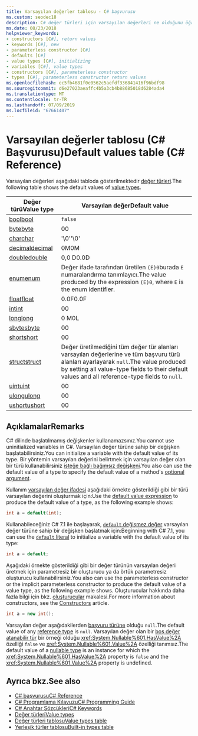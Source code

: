 ```yaml
---
title: Varsayılan değerler tablosu - C# başvurusu
ms.custom: seodec18
description: C# değer türleri için varsayılan değerleri ne olduğunu öğrenin.
ms.date: 08/23/2018
helpviewer_keywords:
- constructors [C#], return values
- keywords [C#], new
- parameterless constructor [C#]
- defaults [C#]
- value types [C#], initializing
- variables [C#], value types
- constructors [C#], parameterless constructor
- types [C#], parameterless constructor return values
ms.openlocfilehash: ec5fb4681f0e0562c5aefdf336841416f96bdf98
ms.sourcegitcommit: d6e27023aeaffc4b5a3cb4b88685018d6284ada4
ms.translationtype: MT
ms.contentlocale: tr-TR
ms.lasthandoff: 07/09/2019
ms.locfileid: "67661407"
---
```

# <a name="default-values-table-c-reference"></a><span data-ttu-id="f759c-103">Varsayılan değerler tablosu (C# Başvurusu)</span><span class="sxs-lookup"><span data-stu-id="f759c-103">Default values table (C# Reference)</span></span>

<span data-ttu-id="f759c-104">Varsayılan değerleri aşağıdaki tabloda gösterilmektedir [değer türleri](value-types.md).</span><span class="sxs-lookup"><span data-stu-id="f759c-104">The following table shows the default values of [value types](value-types.md).</span></span>

|<span data-ttu-id="f759c-105">Değer türü</span><span class="sxs-lookup"><span data-stu-id="f759c-105">Value type</span></span>|<span data-ttu-id="f759c-106">Varsayılan değer</span><span class="sxs-lookup"><span data-stu-id="f759c-106">Default value</span></span>|
|----------------|-------------------|
|[<span data-ttu-id="f759c-107">bool</span><span class="sxs-lookup"><span data-stu-id="f759c-107">bool</span></span>](bool.md)|`false`|
|[<span data-ttu-id="f759c-108">byte</span><span class="sxs-lookup"><span data-stu-id="f759c-108">byte</span></span>](../builtin-types/integral-numeric-types.md)|<span data-ttu-id="f759c-109">0</span><span class="sxs-lookup"><span data-stu-id="f759c-109">0</span></span>|
|[<span data-ttu-id="f759c-110">char</span><span class="sxs-lookup"><span data-stu-id="f759c-110">char</span></span>](char.md)|<span data-ttu-id="f759c-111">'\0'</span><span class="sxs-lookup"><span data-stu-id="f759c-111">'\0'</span></span>|
|[<span data-ttu-id="f759c-112">decimal</span><span class="sxs-lookup"><span data-stu-id="f759c-112">decimal</span></span>](../builtin-types/floating-point-numeric-types.md)|<span data-ttu-id="f759c-113">0M</span><span class="sxs-lookup"><span data-stu-id="f759c-113">0M</span></span>|
|[<span data-ttu-id="f759c-114">double</span><span class="sxs-lookup"><span data-stu-id="f759c-114">double</span></span>](../builtin-types/floating-point-numeric-types.md)|<span data-ttu-id="f759c-115">0,0 D</span><span class="sxs-lookup"><span data-stu-id="f759c-115">0.0D</span></span>|
|[<span data-ttu-id="f759c-116">enum</span><span class="sxs-lookup"><span data-stu-id="f759c-116">enum</span></span>](enum.md)|<span data-ttu-id="f759c-117">Değer ifade tarafından üretilen `(E)0`burada `E` numaralandırma tanımlayıcı.</span><span class="sxs-lookup"><span data-stu-id="f759c-117">The value produced by the expression `(E)0`, where `E` is the enum identifier.</span></span>|
|[<span data-ttu-id="f759c-118">float</span><span class="sxs-lookup"><span data-stu-id="f759c-118">float</span></span>](../builtin-types/floating-point-numeric-types.md)|<span data-ttu-id="f759c-119">0.0F</span><span class="sxs-lookup"><span data-stu-id="f759c-119">0.0F</span></span>|
|[<span data-ttu-id="f759c-120">int</span><span class="sxs-lookup"><span data-stu-id="f759c-120">int</span></span>](../builtin-types/integral-numeric-types.md)|<span data-ttu-id="f759c-121">0</span><span class="sxs-lookup"><span data-stu-id="f759c-121">0</span></span>|
|[<span data-ttu-id="f759c-122">long</span><span class="sxs-lookup"><span data-stu-id="f759c-122">long</span></span>](../builtin-types/integral-numeric-types.md)|<span data-ttu-id="f759c-123">0 M</span><span class="sxs-lookup"><span data-stu-id="f759c-123">0L</span></span>|
|[<span data-ttu-id="f759c-124">sbyte</span><span class="sxs-lookup"><span data-stu-id="f759c-124">sbyte</span></span>](../builtin-types/integral-numeric-types.md)|<span data-ttu-id="f759c-125">0</span><span class="sxs-lookup"><span data-stu-id="f759c-125">0</span></span>|
|[<span data-ttu-id="f759c-126">short</span><span class="sxs-lookup"><span data-stu-id="f759c-126">short</span></span>](../builtin-types/integral-numeric-types.md)|<span data-ttu-id="f759c-127">0</span><span class="sxs-lookup"><span data-stu-id="f759c-127">0</span></span>|
|[<span data-ttu-id="f759c-128">struct</span><span class="sxs-lookup"><span data-stu-id="f759c-128">struct</span></span>](struct.md)|<span data-ttu-id="f759c-129">Değer üretilmediğini tüm değer tür alanları varsayılan değerlerine ve tüm başvuru türü alanları ayarlayarak `null`.</span><span class="sxs-lookup"><span data-stu-id="f759c-129">The value produced by setting all value-type fields to their default values and all reference-type fields to `null`.</span></span>|
|[<span data-ttu-id="f759c-130">uint</span><span class="sxs-lookup"><span data-stu-id="f759c-130">uint</span></span>](../builtin-types/integral-numeric-types.md)|<span data-ttu-id="f759c-131">0</span><span class="sxs-lookup"><span data-stu-id="f759c-131">0</span></span>|
|[<span data-ttu-id="f759c-132">ulong</span><span class="sxs-lookup"><span data-stu-id="f759c-132">ulong</span></span>](../builtin-types/integral-numeric-types.md)|<span data-ttu-id="f759c-133">0</span><span class="sxs-lookup"><span data-stu-id="f759c-133">0</span></span>|
|[<span data-ttu-id="f759c-134">ushort</span><span class="sxs-lookup"><span data-stu-id="f759c-134">ushort</span></span>](../builtin-types/integral-numeric-types.md)|<span data-ttu-id="f759c-135">0</span><span class="sxs-lookup"><span data-stu-id="f759c-135">0</span></span>|

## <a name="remarks"></a><span data-ttu-id="f759c-136">Açıklamalar</span><span class="sxs-lookup"><span data-stu-id="f759c-136">Remarks</span></span>

<span data-ttu-id="f759c-137">C# dilinde başlatılmamış değişkenler kullanamazsınız.</span><span class="sxs-lookup"><span data-stu-id="f759c-137">You cannot use uninitialized variables in C#.</span></span> <span data-ttu-id="f759c-138">Varsayılan değer türüne sahip bir değişken başlatabilirsiniz.</span><span class="sxs-lookup"><span data-stu-id="f759c-138">You can initialize a variable with the default value of its type.</span></span> <span data-ttu-id="f759c-139">Bir yöntemin varsayılan değerini belirtmek için varsayılan değer olan bir türü kullanabilirsiniz [isteğe bağlı bağımsız değişkeni](../../programming-guide/classes-and-structs/named-and-optional-arguments.md#optional-arguments).</span><span class="sxs-lookup"><span data-stu-id="f759c-139">You also can use the default value of a type to specify the default value of a method's [optional argument](../../programming-guide/classes-and-structs/named-and-optional-arguments.md#optional-arguments).</span></span>

<span data-ttu-id="f759c-140">Kullanım [varsayılan değer ifadesi](../../programming-guide/statements-expressions-operators/default-value-expressions.md) aşağıdaki örnekte gösterildiği gibi bir türü varsayılan değerini oluşturmak için:</span><span class="sxs-lookup"><span data-stu-id="f759c-140">Use the [default value expression](../../programming-guide/statements-expressions-operators/default-value-expressions.md) to produce the default value of a type, as the following example shows:</span></span>

```csharp
int a = default(int);
```

<span data-ttu-id="f759c-141">Kullanabileceğiniz C# 7.1 ile başlayarak, [ `default` değişmez değer](../../programming-guide/statements-expressions-operators/default-value-expressions.md#default-literal-and-type-inference) varsayılan değer türüne sahip bir değişken başlatmak için:</span><span class="sxs-lookup"><span data-stu-id="f759c-141">Beginning with C# 7.1, you can use the [`default` literal](../../programming-guide/statements-expressions-operators/default-value-expressions.md#default-literal-and-type-inference) to initialize a variable with the default value of its type:</span></span>

```csharp
int a = default;
```

<span data-ttu-id="f759c-142">Aşağıdaki örnekte gösterildiği gibi bir değer türünün varsayılan değeri üretmek için parametresiz bir oluşturucu ya da örtük parametresiz oluşturucu kullanabilirsiniz.</span><span class="sxs-lookup"><span data-stu-id="f759c-142">You also can use the parameterless constructor or the implicit parameterless constructor to produce the default value of a value type, as the following example shows.</span></span> <span data-ttu-id="f759c-143">Oluşturucular hakkında daha fazla bilgi için bkz. [oluşturucular](../../programming-guide/classes-and-structs/constructors.md) makalesi.</span><span class="sxs-lookup"><span data-stu-id="f759c-143">For more information about constructors, see the [Constructors](../../programming-guide/classes-and-structs/constructors.md) article.</span></span>

```csharp
int a = new int();
```

<span data-ttu-id="f759c-144">Varsayılan değer aşağıdakilerden [başvuru türüne](reference-types.md) olduğu `null`.</span><span class="sxs-lookup"><span data-stu-id="f759c-144">The default value of any [reference type](reference-types.md) is `null`.</span></span> <span data-ttu-id="f759c-145">Varsayılan değer olan bir [boş değer atanabilir tür](../../programming-guide/nullable-types/index.md) bir örneği olduğu <xref:System.Nullable%601.HasValue%2A> özelliği `false` ve <xref:System.Nullable%601.Value%2A> özelliği tanımsız.</span><span class="sxs-lookup"><span data-stu-id="f759c-145">The default value of a [nullable type](../../programming-guide/nullable-types/index.md) is an instance for which the <xref:System.Nullable%601.HasValue%2A> property is `false` and the <xref:System.Nullable%601.Value%2A> property is undefined.</span></span>

## <a name="see-also"></a><span data-ttu-id="f759c-146">Ayrıca bkz.</span><span class="sxs-lookup"><span data-stu-id="f759c-146">See also</span></span>

- [<span data-ttu-id="f759c-147">C# başvurusu</span><span class="sxs-lookup"><span data-stu-id="f759c-147">C# Reference</span></span>](../index.md)
- [<span data-ttu-id="f759c-148">C# Programlama Kılavuzu</span><span class="sxs-lookup"><span data-stu-id="f759c-148">C# Programming Guide</span></span>](../../programming-guide/index.md)
- [<span data-ttu-id="f759c-149">C# Anahtar Sözcükleri</span><span class="sxs-lookup"><span data-stu-id="f759c-149">C# Keywords</span></span>](index.md)
- [<span data-ttu-id="f759c-150">Değer türleri</span><span class="sxs-lookup"><span data-stu-id="f759c-150">Value types</span></span>](value-types.md)
- [<span data-ttu-id="f759c-151">Değer türleri tablosu</span><span class="sxs-lookup"><span data-stu-id="f759c-151">Value types table</span></span>](value-types-table.md)
- [<span data-ttu-id="f759c-152">Yerleşik türler tablosu</span><span class="sxs-lookup"><span data-stu-id="f759c-152">Built-in types table</span></span>](built-in-types-table.md)
